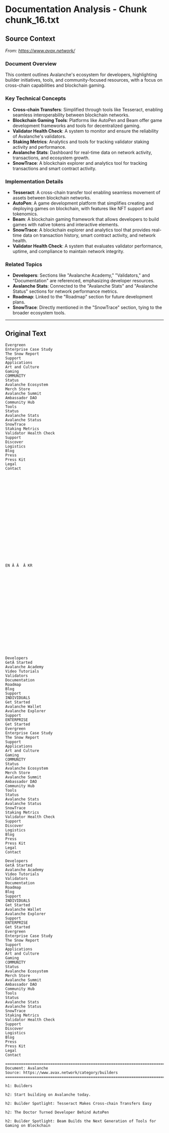 # Documentation Analysis - Chunk chunk_16.txt

## Source Context
*From: https://www.avax.network/*

### Document Overview  
This content outlines Avalanche's ecosystem for developers, highlighting builder initiatives, tools, and community-focused resources, with a focus on cross-chain capabilities and blockchain gaming.  

### Key Technical Concepts  
- **Cross-chain Transfers**: Simplified through tools like Tesseract, enabling seamless interoperability between blockchain networks.  
- **Blockchain Gaming Tools**: Platforms like AutoPen and Beam offer game development frameworks and tools for decentralized gaming.  
- **Validator Health Check**: A system to monitor and ensure the reliability of Avalanche's validators.  
- **Staking Metrics**: Analytics and tools for tracking validator staking activity and performance.  
- **Avalanche Stats**: Dashboard for real-time data on network activity, transactions, and ecosystem growth.  
- **SnowTrace**: A blockchain explorer and analytics tool for tracking transactions and smart contract activity.  

### Implementation Details  
- **Tesseract**: A cross-chain transfer tool enabling seamless movement of assets between blockchain networks.  
- **AutoPen**: A game development platform that simplifies creating and deploying games on blockchain, with features like NFT support and tokenomics.  
- **Beam**: A blockchain gaming framework that allows developers to build games with native tokens and interactive elements.  
- **SnowTrace**: A blockchain explorer and analytics tool that provides real-time data on transaction history, smart contract activity, and network health.  
- **Validator Health Check**: A system that evaluates validator performance, uptime, and compliance to maintain network integrity.  

### Related Topics  
- **Developers**: Sections like "Avalanche Academy," "Validators," and "Documentation" are referenced, emphasizing developer resources.  
- **Avalanche Stats**: Connected to the "Avalanche Stats" and "Avalanche Status" sections for network performance metrics.  
- **Roadmap**: Linked to the "Roadmap" section for future development plans.  
- **SnowTrace**: Directly mentioned in the "SnowTrace" section, tying to the broader ecosystem tools.

---

## Original Text
```
Evergreen
Enterprise Case Study
The Snow Report
Support
Applications
Art and Culture
Gaming
COMMUNITY
Status
Avalanche Ecosystem
Merch Store
Avalanche Summit
Ambassador DAO
Community Hub
Tools
Status
Avalanche Stats
Avalanche Status
SnowTrace
Staking Metrics
Validator Health Check
Support
Discover
Logistics
Blog
Press
Press Kit
Legal
Contact





















EN Â Â  Â KR




















Developers
GetÂ Started
Avalanche Academy
Video Tutorials
Validators
Documentation
Roadmap
Blog
Support
INDIVIDUALS
Get Started
Avalanche Wallet
Avalanche Explorer
Support
ENTERPRISE
Get Started
Evergreen
Enterprise Case Study
The Snow Report
Support
Applications
Art and Culture
Gaming
COMMUNITY
Status
Avalanche Ecosystem
Merch Store
Avalanche Summit
Ambassador DAO
Community Hub
Tools
Status
Avalanche Stats
Avalanche Status
SnowTrace
Staking Metrics
Validator Health Check
Support
Discover
Logistics
Blog
Press
Press Kit
Legal
Contact

Developers
GetÂ Started
Avalanche Academy
Video Tutorials
Validators
Documentation
Roadmap
Blog
Support
INDIVIDUALS
Get Started
Avalanche Wallet
Avalanche Explorer
Support
ENTERPRISE
Get Started
Evergreen
Enterprise Case Study
The Snow Report
Support
Applications
Art and Culture
Gaming
COMMUNITY
Status
Avalanche Ecosystem
Merch Store
Avalanche Summit
Ambassador DAO
Community Hub
Tools
Status
Avalanche Stats
Avalanche Status
SnowTrace
Staking Metrics
Validator Health Check
Support
Discover
Logistics
Blog
Press
Press Kit
Legal
Contact

================================================================================
Document: Avalanche
Source: https://www.avax.network/category/builders
================================================================================

h1: Builders

h2: Start building on Avalanche today.

h2: Builder Spotlight: Tesseract Makes Cross-chain Transfers Easy

h2: The Doctor Turned Developer Behind AutoPen

h2: Builder Spotlight: Beam Builds the Next Generation of Tools for Gaming on Blockchain

```